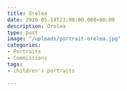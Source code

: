 ```yaml
---
title: Orelea
date: 2020-05-14T23:00:00.000+00:00
description: Orelea
type: post
image: "/uploads/portrait-orelea.jpg"
categories:
- Portraits
- Commissions
tags:
- children's portraits

---
```

